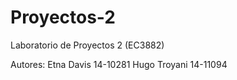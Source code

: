 # Proyectos-2

Laboratorio de Proyectos 2 (EC3882)

Autores:
Etna Davis 14-10281
Hugo Troyani 14-11094

